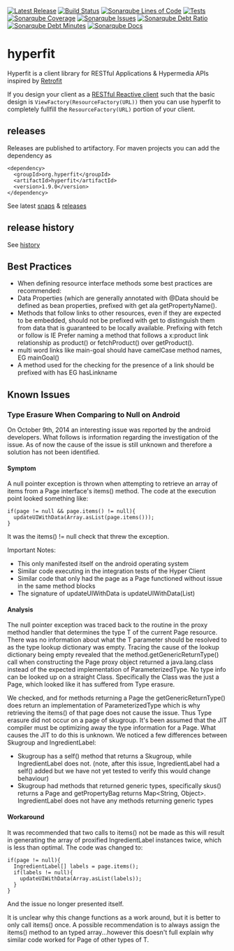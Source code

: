 [![Latest Release](http://bitwise-bot.qa:8080/badge/artifactory/latest-release/org.hyperfit/hyperfit/)](http://artifactory/webapp/#/artifacts/browse/tree/General/libs-release-local/org/hyperfit/hyperfit)
[![Build Status](http://bitwise-shields.qa/jenkins/s/http/jenkins.body.prod/Hyperfit%20-%20Publish%20to%20Artifactory.svg)](http://jenkins/job/Hyperfit%20-%20Publish%20to%20Artifactory/)
[![Sonarqube Lines of Code](http://bitwise-shields.qa/sonar/http/sonarqube.body.prod/org.hyperfit:hyperfit:origin%252Fmaster/ncloc.svg?label=lines)](http://sonarqube.body.prod/drilldown/measures?id=org.hyperfit:hyperfit:origin/master&metric=ncloc)
[![Tests](http://bitwise-shields.qa/jenkins/t/http/jenkins.body.prod/Hyperfit%20-%20Publish%20to%20Artifactory.svg)](http://jenkins/job/Hyperfit%20-%20Publish%20to%20Artifactory/)
[![Sonarqube Coverage](http://bitwise-shields.qa/sonar/http/sonarqube.body.prod/org.hyperfit:hyperfit:origin%252Fmaster/coverage.svg)](http://sonarqube.body.prod/drilldown/measures?id=org.hyperfit:hyperfit:origin/master&metric=coverage)
[![Sonarqube Issues](http://bitwise-shields.qa/sonar/http/sonarqube.body.prod/org.hyperfit:hyperfit:origin%252Fmaster/violations.svg)](http://sonarqube.body.prod/component_issues?id=org.hyperfit:hyperfit:origin/master)
[![Sonarqube Debt Ratio](http://bitwise-shields.qa/sonar/http/sonarqube.body.prod/org.hyperfit:hyperfit:origin%252Fmaster/tech_debt.svg?label=Debt+Ratio)](http://sonarqube.body.prod/drilldown/measures?id=org.hyperfit:hyperfit:origin/master&metric=sqale_debt_ratio)
[![Sonarqube Debt Minutes](http://bitwise-shields.qa/sonar/http/sonarqube.body.prod/org.hyperfit:hyperfit:origin%252Fmaster/sqale_index.svg?label=Debt+Minutes)](http://sonarqube.body.prod/drilldown/measures?id=org.hyperfit:hyperfit:origin/master&metric=sqale_index)
[![Sonarqube Docs](http://bitwise-shields.qa/sonar/http/sonarqube.body.prod/org.hyperfit:hyperfit:origin%252Fmaster/public_documented_api_density.svg?label=Documented)](http://sonarqube.body.prod/drilldown/measures?id=org.hyperfit:hyperfit:origin/master&metric=public_documented_api_density)


hyperfit
========

Hyperfit is a client library for RESTful Applications &amp; Hypermedia APIs inspired by [Retrofit](http://square.github.io/retrofit/)

If you design your client as a [RESTful Reactive client]() such that the basic design is ```ViewFactory(ResourceFactory(URL))```
then you can use hyperfit to completely fullfill the ```ResourceFactory(URL)``` portion of your client.

## releases
Releases are published to artifactory.  For maven projects you can add the dependency as
```
<dependency>
  <groupId>org.hyperfit</groupId>
  <artifactId>hyperfit</artifactId>
  <version>1.9.0</version>
</dependency>
```
See latest [snaps](http://artifactory/simple/libs-snapshot-local/org/hyperfit/hyperfit/) & [releases](http://artifactory/simple/libs-release-local/org/hyperfit/hyperfit/)

## release history
See [history](history.md)


## Best Practices
* When defining resource interface methods some best practices are recommended:
 * Data Properties (which are generally annotated with @Data should be defined as bean properties, prefixed with get ala getPropertyName().  
 * Methods that follow links to other resources, even if they are expected to be embedded, should not be prefixed with get to distinguish them from data that is guaranteed to be locally available.  Prefixing with fetch or follow is   IE Prefer naming a method that follows a x:product link relationship as product() or fetchProduct() over getProduct().
 * multi word links like main-goal should have camelCase method names, EG mainGoal()
 * A method used for the checking for the presence of a link should be prefixed with has EG hasLinkname

## Known Issues

### Type Erasure When Comparing to Null on Android
On October 9th, 2014 an interesting issue was reported by the android developers.   What follows is information regarding the investigation of the issue.  As of now the cause of the issue is still unknown and therefore a solution has not been identified.

#### Symptom
A null pointer exception is thrown when attempting to retrieve an array of items from a Page<IngredientLabel> interface's items() method.  The code at the execution point looked something like:

```
if(page != null && page.items() != null){
  updateUIWithData(Array.asList(page.items()));
}
```

It was the items() != null check that threw the exception.

Important Notes:
* This only manifested itself on the android operating system
* Similar code executing in the integration tests of the Hyper Client 
* Similar code that only had the page as a Page<Skugroup> functioned without issue in the same method blocks
* The signature of updateUIWithData is updateUIWithData(List<IngredientLabel>)

#### Analysis
The null pointer exception was traced back to the routine in the proxy method handler that determines the type T of the current Page<T> resource.   There was no information about what the T parameter should be resolved to as the type lookup dictionary was empty.  Tracing the cause of the lookup dictionary being empty revealed that the method.getGenericReturnType() call when constructing the Page proxy object returned a java.lang.class instead of the expected implementation of ParameterizedType.  No type info can be looked up on a straight Class.  Specifically the Class was the just a Page, which looked like it has suffered from Type erasure.

We checked, and for methods returning a Page<Skugroup> the getGenericReturnType() does return an implementation of ParameterizedType which is why retrieving the items() of that page does not cause the issue.  Thus Type erasure did not occur on a page of skugroup.
It's been assumed that the JIT compiler must be optimizing away the type information for a Page<IngredientLabel>.   What causes the JIT to do this is unknown.  We noticed a few differences between Skugroup and IngredientLabel:
* Skugroup has a self() method that returns a Skugroup, while IngredientLabel does not. (note, after this issue, IngredientLabel had a self() added but we have not yet tested to verify this would change behaviour)
* Skugroup had methods that returned generic types, specifically skus() returns a Page<Sku> and getPropertyBag returns Map<String, Object>.  IngredientLabel does not have any methods returning generic types

#### Workaround
It was recommended that two calls to items() not be made as this will result in generating the array of proxified IngredientLabel instances twice, which is less than optimal.  The code was changed to:

```
if(page != null){
  IngredientLabel[] labels = page.items();
  if(labels != null){
    updateUIWithData(Array.asList(labels));
  }
}
```
And the issue no longer presented itself.

It is unclear why this change functions as a work around, but it is better to only call items() once.  A possible recommendation is to always assign the items() method to an typed array...however this doesn't full explain why similar code worked for Page<T> of other types of T.
